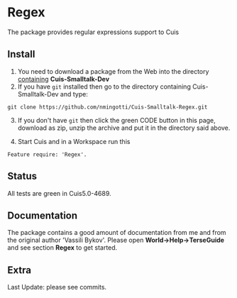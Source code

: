 Regex
==========

The package provides regular expressions support to Cuis

## Install

1. You need to download a package from the Web into the directory <u>containing</u> **Cuis-Smalltalk-Dev**
2. If you have `git` installed then go to the directory containing Cuis-Smalltalk-Dev and type:

```git clone https://github.com/nmingotti/Cuis-Smalltalk-Regex.git```

3. If you don't have `git` then click the green CODE button in this page, download as zip, unzip the archive and put it in the directory said above. 

4. Start Cuis and in a Workspace run this 

````Feature require: 'Regex'.````

## Status 

All tests are green in Cuis5.0-4689.

## Documentation 

The package contains a good amount of documentation from me and from the original author 'Vassili Bykov'. Please open **World->Help->TerseGuide** and see section **Regex** to get started. 


## Extra

Last Update: please see commits.
